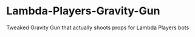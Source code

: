 # Lambda-Players-Gravity-Gun
Tweaked Gravity Gun that actually shoots props for Lambda Players bots
